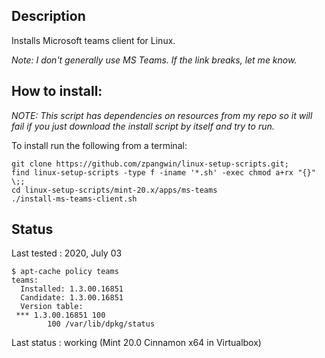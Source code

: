 
## Description

Installs Microsoft teams client for Linux.

*Note: I don't generally use MS Teams. If the link breaks, let me know.*

## How to install:

*NOTE: This script has dependencies on resources from my repo so it will fail if you just download the install script by itself and try to run.*

To install run the following from a terminal:

```
git clone https://github.com/zpangwin/linux-setup-scripts.git;
find linux-setup-scripts -type f -iname '*.sh' -exec chmod a+rx "{}" \;;
cd linux-setup-scripts/mint-20.x/apps/ms-teams
./install-ms-teams-client.sh
```

## Status

Last tested : 2020, July 03

```
$ apt-cache policy teams
teams:
  Installed: 1.3.00.16851
  Candidate: 1.3.00.16851
  Version table:
 *** 1.3.00.16851 100
        100 /var/lib/dpkg/status
```

Last status : working (Mint 20.0 Cinnamon x64 in Virtualbox)
